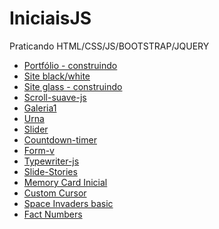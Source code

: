 # IniciaisJS

Praticando HTML/CSS/JS/BOOTSTRAP/JQUERY

<ul>
  <li><a href="https://karolramos.github.io/IniciaisJS/ex-port/index.html">Portfólio - construindo</a></li>
  <li><a href="https://karolramos.github.io/IniciaisJS/site-black-white/index.html">Site black/white</a></li>
  <li><a href="https://karolramos.github.io/IniciaisJS/glass-site">Site glass - construindo</a></li>
  <li><a href="https://karolramos.github.io/IniciaisJS/scroll-suave-js/">Scroll-suave-js</a></li>
  <li><a href="https://karolramos.github.io/IniciaisJS/projeto-galeria1/">Galeria1</a></li>
  <li><a href="https://karolramos.github.io/IniciaisJS/Urna/">Urna</a></li>
  <li><a href="https://karolramos.github.io/IniciaisJS/slider/">Slider</a></li>
  <li><a href="https://karolramos.github.io/IniciaisJS/countdown-timer/index.html">Countdown-timer</a></li>
  <li><a href="https://karolramos.github.io/IniciaisJS/form-v/">Form-v</a></li>
  <li><a href="https://karolramos.github.io/IniciaisJS/typewriter-js/">Typewriter-js</a></li>
  <li><a href="https://karolramos.github.io/IniciaisJS/slide-stories">Slide-Stories</a></li>
  <li><a href="https://karolramos.github.io/IniciaisJS/
memory-card-game-css-js">Memory Card Inicial</a></li>
  <li><a href="https://karolramos.github.io/IniciaisJS/
custom_cursor">Custom Cursor</a></li>
<li><a href="https://karolramos.github.io/IniciaisJS/
space-invaders-basic-js">Space Invaders basic</a></li>
<li><a href="https://karolramos.github.io/IniciaisJS/
get_fact_numbers">Fact Numbers</a></li>
</ul>
